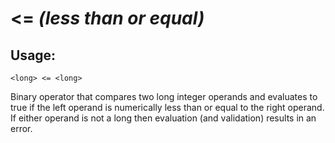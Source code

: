 # <= *(less than or equal)*

## Usage:
```cedar
<long> <= <long>
```

Binary operator that compares two long integer operands and evaluates to true
if the left operand is numerically less than or equal to the right operand. If either
operand is not a long then evaluation (and validation) results in an error.
